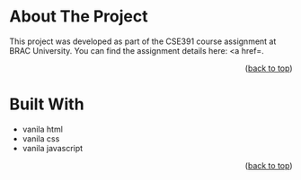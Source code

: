 <a id="readme-top"></a>
# About The Project
This project was developed as part of the CSE391 course assignment at BRAC University.
You can find the assignment details here: <a href=.
<p align="right">(<a href="#readme-top">back to top</a>)</p>


# Built With
* vanila html
* vanila css
* vanila javascript
<p align="right">(<a href="#readme-top">back to top</a>)</p>

